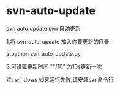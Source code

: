 # svn-auto-update
svn auto update svn 自动更新

1,将 svn_auto_update 放入你要更新的目录

2,python svn_auto_update.py

3,可设置更新时间 "*/10" 为10s更新一次

注: windows 如果运行失败,请安装svn命令行
